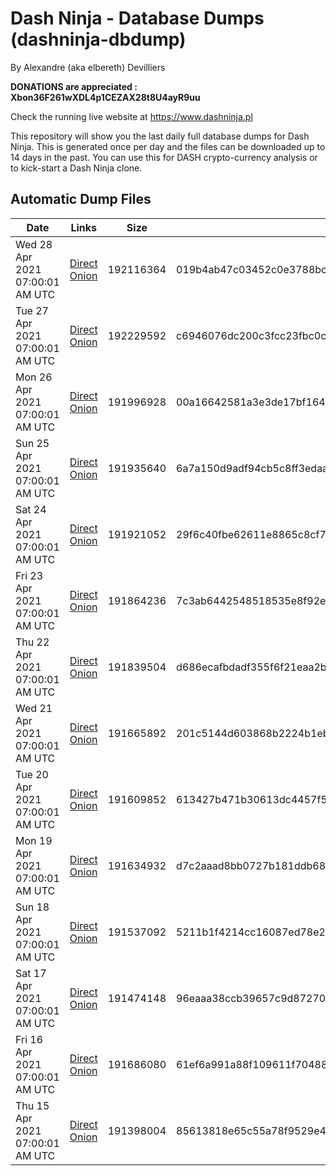 # Dash Ninja - Database Dumps (dashninja-dbdump)
By Alexandre (aka elbereth) Devilliers

**DONATIONS are appreciated : Xbon36F261wXDL4p1CEZAX28t8U4ayR9uu**

Check the running live website at https://www.dashninja.pl

This repository will show you the last daily full database dumps for Dash Ninja. This is generated once per day and the files can be downloaded up to 14 days in the past.
You can use this for DASH crypto-currency analysis or to kick-start a Dash Ninja clone.


## Automatic Dump Files
| Date | Links | Size | SHA256 |
|--|--|--|--|
| Wed 28 Apr 2021 07:00:01 AM UTC | [Direct](https://oshi.at/rsrVcY) [Onion](http://oshiatwowvdbshka.onion/rsrVcY) | 192116364 | 019b4ab47c03452c0e3788bc20e77ced78a409b99e58e68c1318cd0468cd6911 | 
| Tue 27 Apr 2021 07:00:01 AM UTC | [Direct](https://oshi.at/qGGjxa) [Onion](http://oshiatwowvdbshka.onion/qGGjxa) | 192229592 | c6946076dc200c3fcc23fbc0c368d9c8ad83c3e39e5ef17b9d84fca3681254e0 | 
| Mon 26 Apr 2021 07:00:01 AM UTC | [Direct](https://oshi.at/CJuZfi) [Onion](http://oshiatwowvdbshka.onion/CJuZfi) | 191996928 | 00a16642581a3e3de17bf1643cb74bd15b8789de7312ba3ed718001e64970e20 | 
| Sun 25 Apr 2021 07:00:01 AM UTC | [Direct](https://oshi.at/yPDuJh) [Onion](http://oshiatwowvdbshka.onion/yPDuJh) | 191935640 | 6a7a150d9adf94cb5c8ff3edaa7f3d6f055f33f89a3747a7cf5d72c8c4ede76c | 
| Sat 24 Apr 2021 07:00:01 AM UTC | [Direct](https://oshi.at/AjXEWZ) [Onion](http://oshiatwowvdbshka.onion/AjXEWZ) | 191921052 | 29f6c40fbe62611e8865c8cf71202a50ff3af4e75c77cba768c03bae5679f5d8 | 
| Fri 23 Apr 2021 07:00:01 AM UTC | [Direct](https://oshi.at/HGkDAC) [Onion](http://oshiatwowvdbshka.onion/HGkDAC) | 191864236 | 7c3ab6442548518535e8f92edcff14a8c3c419db0fb16c212ca33f2df41f2833 | 
| Thu 22 Apr 2021 07:00:01 AM UTC | [Direct](https://oshi.at/muuJNP) [Onion](http://oshiatwowvdbshka.onion/muuJNP) | 191839504 | d686ecafbdadf355f6f21eaa2bd531bfec73e4a7688489facec7b81c5c4ed440 | 
| Wed 21 Apr 2021 07:00:01 AM UTC | [Direct](https://oshi.at/uBsFYT) [Onion](http://oshiatwowvdbshka.onion/uBsFYT) | 191665892 | 201c5144d603868b2224b1ebd9d365a986c4bbf37e847cc82641435fb71416b4 | 
| Tue 20 Apr 2021 07:00:01 AM UTC | [Direct](https://oshi.at/pmhfqi) [Onion](http://oshiatwowvdbshka.onion/pmhfqi) | 191609852 | 613427b471b30613dc4457f5b8bda8d625e440959b97c5385e6504057eaf6c68 | 
| Mon 19 Apr 2021 07:00:01 AM UTC | [Direct](https://oshi.at/rskpko) [Onion](http://oshiatwowvdbshka.onion/rskpko) | 191634932 | d7c2aaad8bb0727b181ddb68a346d13e73763b25d382ca7734e8adfea05101e4 | 
| Sun 18 Apr 2021 07:00:01 AM UTC | [Direct](https://oshi.at/ydPphr) [Onion](http://oshiatwowvdbshka.onion/ydPphr) | 191537092 | 5211b1f4214cc16087ed78e2383a782c062efbcd3beb0699c08b929df2624445 | 
| Sat 17 Apr 2021 07:00:01 AM UTC | [Direct](https://oshi.at/AVBwHT) [Onion](http://oshiatwowvdbshka.onion/AVBwHT) | 191474148 | 96eaaa38ccb39657c9d8727007ad2e5c51c99783ef77ba3e1fb202343d9c6e2d | 
| Fri 16 Apr 2021 07:00:01 AM UTC | [Direct](https://oshi.at/HoNxqt) [Onion](http://oshiatwowvdbshka.onion/HoNxqt) | 191686080 | 61ef6a991a88f109611f70488f5335a8ce50deb7ad7608fe3a2613a794f968d8 | 
| Thu 15 Apr 2021 07:00:01 AM UTC | [Direct](https://oshi.at/gPPLQA) [Onion](http://oshiatwowvdbshka.onion/gPPLQA) | 191398004 | 85613818e65c55a78f9529e437d1a8a1a53de04642840cdd3259ff7b62110c2e | 
